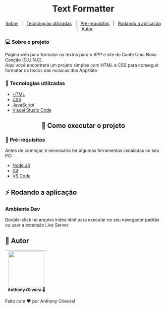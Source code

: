 <h1 align="center">
    <p style="display: flex; align-items: center; justify-content: center;line-height: 22px; margin-top: 15px">
        Text Formatter
    </P>
</h1>

<p align="center">
    <a href="#computer-sobre-o-projeto">Sobre</a> &nbsp | &nbsp  
    <a href="#wrench-tecnologias-utilizadas">Tecnologias utilizadas</a> &nbsp  | &nbsp 
    <a href="#pushpin-pré-requisitos">Pré-requisitos</a> &nbsp  | &nbsp 
    <a href="#zap-rodando-a-aplicação">Rodando a aplicação</a> &nbsp  | &nbsp 
    <a href="#construction_worker-autor">Autor</a>
</p>

### :computer: **Sobre o projeto**

<p>
    Página web para formatar os textos para o APP e site do Cante Uma Nova Canção (C.U.N.C). </br>
    Aqui você encontrará um projeto simples com HTML e CSS para conseguir formatar os textos das músicas dos App/Site.
</p>

### :wrench: **Tecnologias utilizadas**

- [HTML](https://developer.mozilla.org/pt-BR/docs/Web/HTML)
- [CSS](https://developer.mozilla.org/en-US/docs/Web/CSS)
- [JavaScript](https://developer.mozilla.org/pt-BR/docs/Web/JavaScript)
- [Visual Studio Code](https://code.visualstudio.com/)

<h2 align="center">🚀 Como executar o projeto</h2>

### :pushpin: **Pré-requisitos**

<p>
    Antes de começar, é necessário ter algumas ferramentas instaladas no seu PC:
</p>

- [Node.JS](https://nodejs.org/en/)
- [Git](https://git-scm.com/)
- [VS Code](https://code.visualstudio.com/)

## :zap: **Rodando a aplicação**

### Ambiente Dev

Double-click no arquivo index.html para executar no seu navegador padrão ou usar a extensão Live Server.

## :construction_worker: **Autor**

| [<img src="https://avatars.githubusercontent.com/u/52784300?s=400&u=f312e0d7a4b762d664aab3f48393bdb32d3065b8&v=4" width=115><br><sub>Anthony Oliveira 🚀</sub>](https://github.com/anthonyoliver1)
| :---: |

Feito com ❤️ por Anthony Oliveira!
